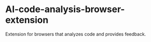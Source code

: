# AI-code-analysis-browser-extension
Extension for browsers that analyzes code and provides feedback.
